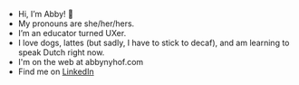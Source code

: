 - Hi, I’m Abby! 👋 
- My pronouns are she/her/hers.
- I’m an educator turned UXer.
- I love dogs, lattes (but sadly, I have to stick to decaf), and am learning to speak Dutch right now.
- I'm on the web at abbynyhof.com
- Find me on <a href="https://www.linkedin.com/in/abbynyhof/">LinkedIn</a>

<!---
abbynyhof/abbynyhof is a ✨ special ✨ repository because its `README.md` (this file) appears on your GitHub profile.
You can click the Preview link to take a look at your changes.
--->

